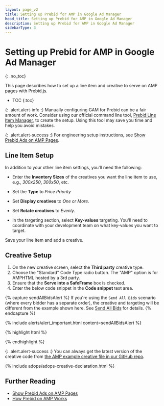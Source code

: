 ```yaml
---
layout: page_v2
title: Setting up Prebid for AMP in Google Ad Manager
head_title: Setting up Prebid for AMP in Google Ad Manager
description: Setting up Prebid for AMP in Google Ad Manager
sidebarType: 3
---
```




# Setting up Prebid for AMP in Google Ad Manager
{: .no_toc}

This page describes how to set up a line item and creative to serve on AMP pages with Prebid.js.

* TOC
{:toc}

{: .alert.alert-info :}
Manually configuring GAM for Prebid can be a fair amount of work.
Consider using our official command line tool, [Prebid Line Item Manager](/tools/line-item-manager.html), to create the setup. Using this tool may save you time and help you avoid mistakes.
 
{: .alert.alert-success :}
For engineering setup instructions, see [Show Prebid Ads on AMP Pages]({{site.github.url}}/dev-docs/show-prebid-ads-on-amp-pages.html).

## Line Item Setup

In addition to your other line item settings, you'll need the following:

+ Enter the **Inventory Sizes** of the creatives you want the line item to use, e.g., *300x250*, *300x50*, etc.

+ Set the **Type** to *Price Priority*

+ Set **Display creatives** to *One or More*.

+ Set **Rotate creatives** to *Evenly*.

+ In the targeting section, select **Key-values** targeting.  You'll need to coordinate with your development team on what key-values you want to target.

Save your line item and add a creative.

## Creative Setup

1. On the new creative screen, select the **Third party** creative type.
2. Choose the "Standard" Code Type radio button. The "AMP" option is for AMPHTML hosted by a 3rd party.
3. Ensure that the **Serve into a SafeFrame** box is checked.
4. Enter the below code snippet in the **Code snippet** text area.

{% capture sendAllBidsAlert %}
If you're using the `Send All Bids` scenario (where every bidder has a separate
order), the creative and targeting will be different from the example shown here. See [Send All Bids](/adops/send-all-bids-adops.html) for details.
{% endcapture %}

{% include alerts/alert_important.html content=sendAllBidsAlert %}

{% highlight html %}

<script src="https://cdn.jsdelivr.net/npm/prebid-universal-creative@latest/dist/creative.js"></script>
<script>
  var ucTagData = {};
  ucTagData.adServerDomain = "";
  ucTagData.pubUrl = "%%PATTERN:url%%";
  ucTagData.targetingMap = %%PATTERN:TARGETINGMAP%%;
  ucTagData.hbPb = "%%PATTERN:hb_pb%%";

  try {
    ucTag.renderAd(document, ucTagData);
  } catch (e) {
    console.log(e);
  }
</script>
{% endhighlight %}

{: .alert.alert-success :}
You can always get the latest version of the creative code from [the AMP example creative file in our GitHub repo](https://github.com/prebid/prebid-universal-creative/blob/master/template/amp/dfp-creative.html).

{% include adops/adops-creative-declaration.html %}

## Further Reading

+ [Show Prebid Ads on AMP Pages]({{site.github.url}}/dev-docs/show-prebid-ads-on-amp-pages.html)
+ [How Prebid on AMP Works]({{site.github.url}}/dev-docs/how-prebid-on-amp-works.html)



<!-- Reference Links -->

[PBS]: {{site.baseurl}}/dev-docs/get-started-with-prebid-server.html
[RTC-Overview]: https://github.com/ampproject/amphtml/blob/master/extensions/amp-a4a/rtc-documentation.md

